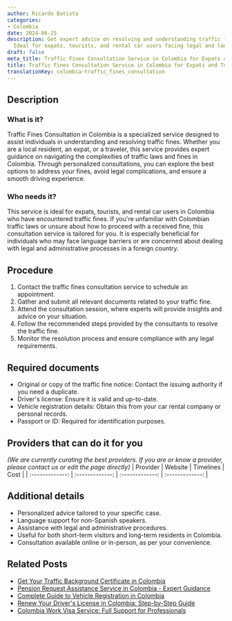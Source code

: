 ```yaml
---
author: Ricardo Batista
categories:
- Colombia
date: 2024-06-25
description: Get expert advice on resolving and understanding traffic fines in Colombia.
  Ideal for expats, tourists, and rental car users facing legal and language barriers.
draft: false
meta_title: Traffic Fines Consultation Service in Colombia for Expats and Tourists
title: Traffic Fines Consultation Service in Colombia for Expats and Tourists
translationKey: colombia-traffic_fines_consultation
---
```



## Description
### What is it?
Traffic Fines Consultation in Colombia is a specialized service designed to assist individuals in understanding and resolving traffic fines. Whether you are a local resident, an expat, or a traveler, this service provides expert guidance on navigating the complexities of traffic laws and fines in Colombia. Through personalized consultations, you can explore the best options to address your fines, avoid legal complications, and ensure a smooth driving experience.

### Who needs it?
This service is ideal for expats, tourists, and rental car users in Colombia who have encountered traffic fines. If you're unfamiliar with Colombian traffic laws or unsure about how to proceed with a received fine, this consultation service is tailored for you. It is especially beneficial for individuals who may face language barriers or are concerned about dealing with legal and administrative processes in a foreign country.

## Procedure

1. Contact the traffic fines consultation service to schedule an appointment.
2. Gather and submit all relevant documents related to your traffic fine.
3. Attend the consultation session, where experts will provide insights and advice on your situation.
4. Follow the recommended steps provided by the consultants to resolve the traffic fine.
5. Monitor the resolution process and ensure compliance with any legal requirements.


## Required documents

- Original or copy of the traffic fine notice: Contact the issuing authority if you need a duplicate.
- Driver's license: Ensure it is valid and up-to-date.
- Vehicle registration details: Obtain this from your car rental company or personal records.
- Passport or ID: Required for identification purposes.


## Providers that can do it for you
_(We are currently curating the best providers. If you are or know a provider, please contact us or edit the page directly)_
| Provider        |     Website     |     Timelines    |       Cost      |
| :-------------: | :-------------: |  :-------------: | :-------------: |

## Additional details

- Personalized advice tailored to your specific case.
- Language support for non-Spanish speakers.
- Assistance with legal and administrative procedures.
- Useful for both short-term visitors and long-term residents in Colombia.
- Consultation available online or in-person, as per your convenience.




## Related Posts

- [Get Your Traffic Background Certificate in Colombia](https://tramitit.com/guides/colombia/traffic_background_certificate/)
- [Pension Request Assistance Service in Colombia - Expert Guidance](https://tramitit.com/guides/colombia/pension_request/)
- [Complete Guide to Vehicle Registration in Colombia](https://tramitit.com/guides/colombia/vehicle_registration/)
- [Renew Your Driver's License in Colombia: Step-by-Step Guide](https://tramitit.com/guides/colombia/drivers_license_renewal/)
- [Colombia Work Visa Service: Full Support for Professionals](https://tramitit.com/guides/colombia/work_visa_request/)